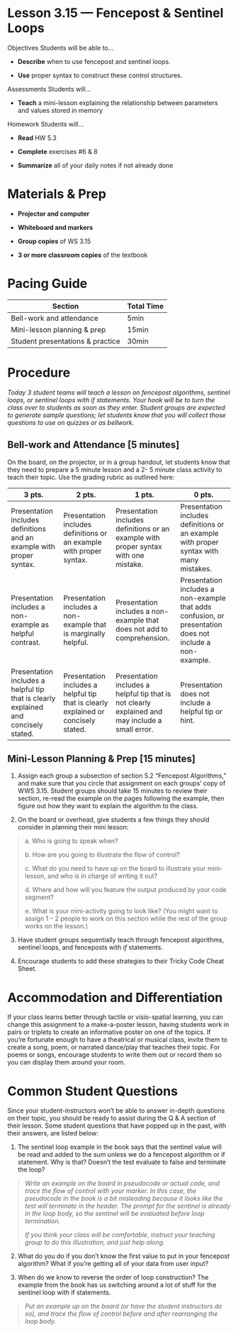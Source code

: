 Lesson 3.15 — Fencepost & Sentinel Loops
====================================================================================================

Objectives Students will be able to…

-   **Describe** when to use fencepost and sentinel loops.

-   **Use** proper syntax to construct these control structures.

Assessments Students will...

-   **Teach** a mini-lesson explaining the relationship between parameters and values stored in memory

Homework Students will...

-   **Read** HW 5.3

-   **Complete** exercises \#6 & 8

-   **Summarize** all of your daily notes if not already done

Materials & Prep
================

-   **Projector and computer**

-   **Whiteboard and markers**

-   **Group copies** of WS 3.15

-   **3 or more classroom copies** of the textbook

Pacing Guide
============

| Section                          | Total Time |
|----------------------------------|------------|
| Bell-work and attendance         | 5min       |
| Mini-lesson planning & prep      | 15min      |
| Student presentations & practice | 30min      |

Procedure
=========

*Today 3 student teams will teach a lesson on fencepost algorithms, sentinel loops, or sentinel loops with if statements. Your hook will be to turn the class over to students as soon as they enter. Student groups are expected to generate sample questions; let students know that you will collect those questions to use on quizzes or as bellwork.*

Bell-work and Attendance \[5 minutes\]
--------------------------------------

On the board, on the projector, or in a group handout, let students know that they need to prepare a 5 minute lesson and a 2- 5 minute class activity to teach their topic. Use the grading rubric as outlined here:

| 3 pts.                                                                              | 2 pts.                                                                             | 1 pts.                                                                                           | 0 pts.                                                                                                   |
|-------------------------------------------------------------------------------------|------------------------------------------------------------------------------------|--------------------------------------------------------------------------------------------------|----------------------------------------------------------------------------------------------------------|
| Presentation includes definitions and an example with proper syntax.                | Presentation includes definitions or an example with proper syntax.                | Presentation includes definitions or an example with proper syntax with one mistake.             | Presentation includes definitions or an example with proper syntax with many mistakes.                   |
| Presentation includes a non-example as helpful contrast.                            | Presentation includes a non-example that is marginally helpful.                    | Presentation includes a non-example that does not add to comprehension.                          | Presentation includes a non-example that adds confusion, or presentation does not include a non-example. |
| Presentation includes a helpful tip that is clearly explained and concisely stated. | Presentation includes a helpful tip that is clearly explained or concisely stated. | Presentation includes a helpful tip that is not clearly explained and may include a small error. | Presentation does not include a helpful tip or hint.                                                     |

Mini-Lesson Planning & Prep \[15 minutes\]
------------------------------------------

1. Assign each group a subsection of section 5.2 “Fencepost Algorithms,” and make sure that you circle that assignment on each groups’ copy of WWS 3.15. Student groups should take 15 minutes to review their section, re-read the example on the pages following the example, then figure out how they want to explain the algorithm to the class.

2. On the board or overhead, give students a few things they should consider in planning their mini lesson:

> a. Who is going to speak when?
>
> b. How are you going to illustrate the flow of control?
>
> c. What do you need to have up on the board to illustrate your mini-lesson, and who is in charge of writing it out?
>
> d. Where and how will you feature the output produced by your code segment?
>
> e. What is your mini-activity going to look like? (You might want to assign 1 – 2 people to work on this section while the rest of the group works on the lesson.)

3. Have student groups sequentially teach through fencepost algorithms, sentinel loops, and fenceposts with *if* statements.

4. Encourage students to add these strategies to their Tricky Code Cheat Sheet.

Accommodation and Differentiation
=================================

If your class learns better through tactile or visio-spatial learning, you can change this assignment to a make-a-poster lesson, having students work in pairs or triplets to create an informative poster on one of the topics. If you’re fortunate enough to have a theatrical or musical class, invite them to create a song, poem, or narrated dance/play that teaches their topic. For poems or songs, encourage students to write them out or record them so you can display them around your room.

Common Student Questions
========================

Since your student-instructors won’t be able to answer in-depth questions on their topic, you should be ready to assist during the Q & A section of their lesson. Some student questions that have popped up in the past, with their answers, are listed below:

1. The sentinel loop example in the book says that the sentinel value will be read and added to the sum unless we do a fencepost algorithm or if statement. Why is that? Doesn’t the test evaluate to false and terminate the loop?

> *Write an example on the board in pseudocode or actual code, and trace the flow of control with your marker. In this case, the pseudocode in the book is a bit misleading because it looks like the test will terminate in the header. The prompt for the sentinel is already in the loop body, so the sentinel will be evaluated before loop termination.*
>
> *If you think your class will be comfortable, instruct your teaching group to do this illustration, and just help along.*

2. What do you do if you don’t know the first value to put in your fencepost algorithm? What if you’re getting all of your data from user input?

3. When do we know to reverse the order of loop construction? The example from the book has us switching around a lot of stuff for the sentinel loop with if statements.

> *Put an example up on the board (or have the student instructors do so), and trace the flow of control before and after rearranging the loop body.*
